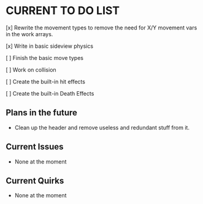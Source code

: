 # CURRENT TO DO LIST

[x] Rewrite the movement types to remove the need for X/Y movement vars in the work arrays.

[x] Write in basic sideview physics

[ ] Finish the basic move types

[ ] Work on collision

[ ] Create the built-in hit effects

[ ] Create the built-in Death Effects


## Plans in the future

- Clean up the header and remove useless and redundant stuff from it.

## Current Issues

- None at the moment


## Current Quirks

- None at the moment